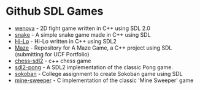 # Github SDL Games

- [wenova](https://github.com/LManaslu/wenova) - 2D fight game written in C++ using SDL 2.0
- [snake](https://github.com/jcalvarezj/snake) - A simple snake game made in C++ using SDL
- [Hi-Lo](https://github.com/JankoDedic/Hi-Lo) - Hi-Lo written in C++ using SDL2
- [Maze](https://github.com/ukdv12/A-Maze-Game) - Repository for A Maze Game, a C++ project using SDL (submitting for UCF Portfolio)
- [chess-sdl2](https://github.com/leo-motta/chess-sdl2) - c++ chess game
- [sdl2-pong](https://github.com/toivjon/sdl2-pong) - A SDL2 implementation of the classic Pong game.
- [sokoban](https://github.com/Percival33/sokoban) - College assignment to create Sokoban game using SDL
- [mine-sweeper](https://github.com/tjumyk/mine-sweeper) - C implementation of the classic 'Mine Sweeper' game
